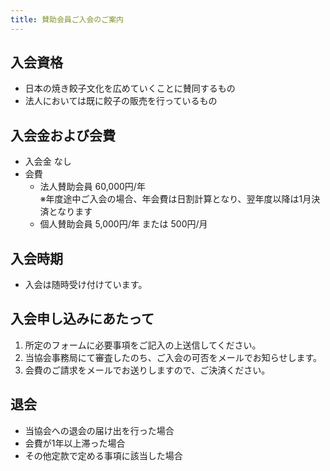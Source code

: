 ```yaml
---
title: 賛助会員ご入会のご案内
---
```

## 入会資格

- 日本の焼き餃子文化を広めていくことに賛同するもの
- 法人においては既に餃子の販売を行っているもの

## 入会金および会費

- 入会金 なし
- 会費
    - 法人賛助会員 60,000円/年<br /><span class="text-xs">※年度途中ご入会の場合、年会費は日割計算となり、翌年度以降は1月決済となります</span>
    - 個人賛助会員 5,000円/年 または 500円/月

## 入会時期

- 入会は随時受け付けています。

## 入会申し込みにあたって

1. 所定のフォームに必要事項をご記入の上送信してください。
2. 当協会事務局にて審査したのち、ご入会の可否をメールでお知らせします。
3. 会費のご請求をメールでお送りしますので、ご決済ください。

## 退会

- 当協会への退会の届け出を行った場合
- 会費が1年以上滞った場合
- その他定款で定める事項に該当した場合
